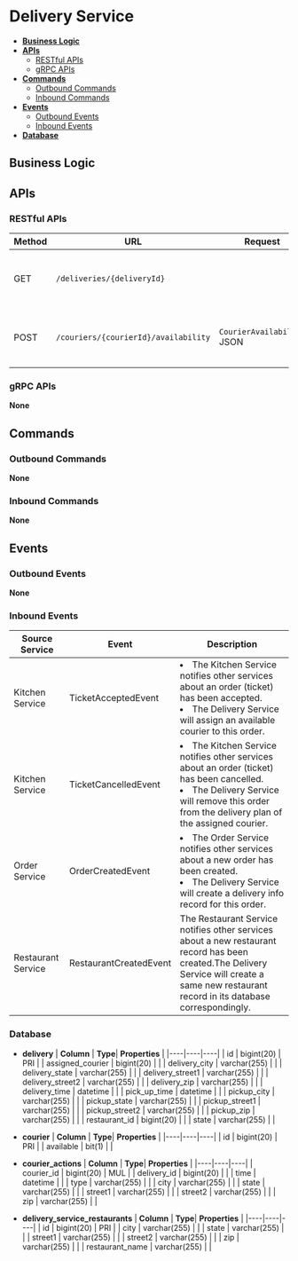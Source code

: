 # Delivery Service

- [**Business Logic**](#business-logic)
- [**APIs**](#apis)
   - [RESTful APIs](#restful-apis)
   - [gRPC APIs](#grpc-apis)
- [**Commands**](#commands)
   - [Outbound Commands](#outbound-commands)
   - [Inbound Commands](#inbound-commands)
- [**Events**](#events)
   - [Outbound Events](#outbound-events)
   - [Inbound Events](#inbound-events)
- [**Database**](#database)

## Business Logic

## APIs
### RESTful APIs
| Method | URL | Request | Response | Description | 
|----|----|----|----|----|
| GET | `/deliveries/{deliveryId}` | | `DeliveryStatus` JSON | Get delivery information by delivery ID. |
| POST | `/couriers/{courierId}/availability` | `CourierAvailability` JSON | "OK" | Update a courier availability by courier ID. |

### gRPC APIs
**None**

## Commands
### Outbound Commands
**None**

### Inbound Commands
**None**

## Events
### Outbound Events
**None**

### Inbound Events
| Source Service | Event | Description |
|----|----|----|
| Kitchen Service | TicketAcceptedEvent | <li>The Kitchen Service notifies other services about an order (ticket) has been accepted.<li>The Delivery Service will assign an available courier to this order. |
| Kitchen Service | TicketCancelledEvent | <li>The Kitchen Service notifies other services about an order (ticket) has been cancelled.<li>The Delivery Service will remove this order from the delivery plan of the assigned courier. |
| Order Service | OrderCreatedEvent | <li>The Order Service notifies other services about a new order has been created.<li>The Delivery Service will create a delivery info record for this order. |
| Restaurant Service | RestaurantCreatedEvent | The Restaurant Service notifies other services about a new restaurant record has been created.The Delivery Service will create a same new restaurant record in its database correspondingly. |

### Database
- **delivery**
  | **Column** | **Type**| **Properties** |
  |----|----|----|
  | id | bigint(20) | PRI |
  | assigned_courier | bigint(20) | |
  | delivery_city | varchar(255) | |
  | delivery_state | varchar(255) | |
  | delivery_street1 | varchar(255) | |
  | delivery_street2 | varchar(255) | |
  | delivery_zip | varchar(255) | |
  | delivery_time | datetime | |
  | pick_up_time | datetime | |
  | pickup_city | varchar(255) | |
  | pickup_state | varchar(255) | |
  | pickup_street1 | varchar(255) | |
  | pickup_street2 | varchar(255) | |
  | pickup_zip | varchar(255) | |
  | restaurant_id | bigint(20) | |
  | state | varchar(255) | |

- **courier**
  | **Column** | **Type**| **Properties** |
  |----|----|----|
  | id | bigint(20) | PRI | 
  | available | bit(1) | |

- **courier_actions**
  | **Column** | **Type**| **Properties** |
  |----|----|----|
  | courier_id | bigint(20) | MUL |
  | delivery_id | bigint(20) | |
  | time | datetime | |
  | type | varchar(255) | |
  | city | varchar(255) | |
  | state | varchar(255) | |
  | street1 | varchar(255) | |
  | street2 | varchar(255) | |
  | zip | varchar(255) | |

- **delivery_service_restaurants**
  | **Column** | **Type**| **Properties** |
  |----|----|----|
  | id | bigint(20) | PRI |
  | city | varchar(255) | |
  | state | varchar(255) | |
  | street1 | varchar(255) | |
  | street2 | varchar(255) | |
  | zip | varchar(255) | |
  | restaurant_name | varchar(255) | |
